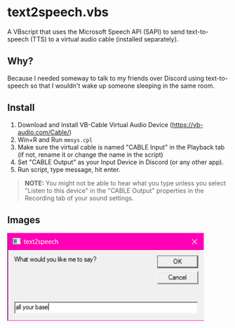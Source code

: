 # text2speech.vbs
A VBscript that uses the Microsoft Speech API (SAPI) to send text-to-speech (TTS) to a virtual audio cable (installed separately).

## Why?

Because I needed someway to talk to my friends over Discord using text-to-speech so that I wouldn't wake up someone sleeping in the same room.

## Install

1. Download and install VB-Cable Virtual Audio Device (https://vb-audio.com/Cable/)
2. Win+R and Run `mmsys.cpl`
3. Make sure the virtual cable is named "CABLE Input" in the Playback tab (if not, rename it or change the name in the script)
4. Set "CABLE Output" as your Input Device in Discord (or any other app).
5. Run script, type message, hit enter.

>**NOTE:** You might not be able to hear what you type unless you select "Listen to this device" in the "CABLE Output" properties in the Recording tab of your sound settings.

## Images
![text2speech](https://github.com/threeskimo/text2speech/blob/main/t2s.png?raw=true)
